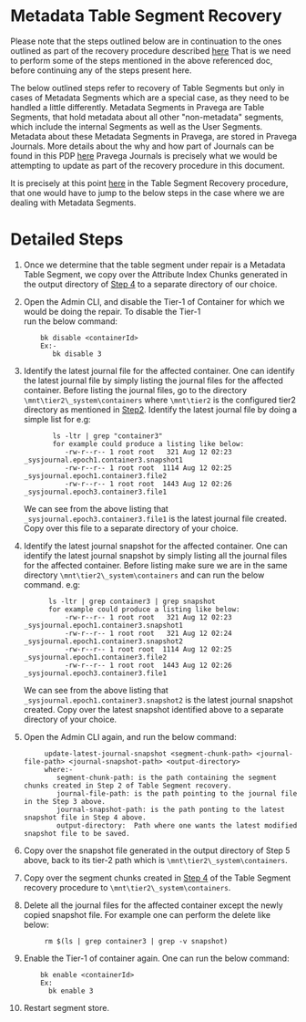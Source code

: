 <!--
Copyright Pravega Authors.

Licensed under the Apache License, Version 2.0 (the "License");
you may not use this file except in compliance with the License.
You may obtain a copy of the License at

    http://www.apache.org/licenses/LICENSE-2.0

Unless required by applicable law or agreed to in writing, software
distributed under the License is distributed on an "AS IS" BASIS,
WITHOUT WARRANTIES OR CONDITIONS OF ANY KIND, either express or implied.
See the License for the specific language governing permissions and
limitations under the License.
-->


# Metadata Table Segment Recovery


Please note that the steps outlined below are in continuation to the ones outlined as part of the recovery procedure described [here](https://github.com/pravega/pravega/blob/master/documentation/src/docs/recovery-procedures/table-segment-recovery.md)
That is we need to perform some of the steps mentioned in the above referenced doc, before continuing any of the steps present here.

The below outlined steps refer to recovery of Table Segments but only in cases of Metadata Segments which are a special case, as they need to 
be handled a little differently. Metadata Segments in Pravega are Table Segments, that hold metadata about all other "non-metadata" segments, which 
include the internal Segments as well as the User Segments. Metadata about these Metadata Segments in Pravega, are stored in Pravega Journals. More details
about the why and how part of Journals can be found in this PDP [here](https://github.com/pravega/pravega/wiki/PDP-34-(Simplified-Tier-2)#why-slts-needs-system-journal)
Pravega Journals is precisely what we would be attempting to update as part of the recovery procedure in this document.

It is precisely at this point [here](https://github.com/abhinb/pravega/blob/master/documentation/src/docs/recovery-procedures/table-segment-recovery.md#note) in the Table Segment Recovery procedure, that one would have to jump to the below steps in the case where we are
dealing with Metadata Segments.


# Detailed Steps
1) Once we determine that the table segment under repair is a Metadata Table Segment, we copy over the Attribute Index Chunks generated 
   in the output directory of [Step 4](https://github.com/pravega/pravega/blob/master/documentation/src/docs/recovery-procedures/table-segment-recovery.md#detailed-steps) to a separate directory of our choice.


2) Open the Admin CLI, and disable the Tier-1 of Container for which we would be doing the repair. To disable the Tier-1  
   run the below command:
   ```
       bk disable <containerId>
       Ex:-
          bk disable 3
   ```


3) Identify the latest journal file for the affected container. One can identify the latest journal file by simply listing the journal files 
   for the affected container. Before listing the journal files, go to the directory `\mnt\tier2\_system\containers` 
   where `\mnt\tier2` is the configured tier2 directory as mentioned in [Step2](https://github.com/pravega/pravega/blob/master/documentation/src/docs/recovery-procedures/table-segment-recovery.md#detailed-steps).
   Identify the latest journal file by doing a simple list for e.g: 
   ```
          ls -ltr | grep "container3"   
          for example could produce a listing like below:
             -rw-r--r-- 1 root root   321 Aug 12 02:23 _sysjournal.epoch1.container3.snapshot1
             -rw-r--r-- 1 root root  1114 Aug 12 02:25 _sysjournal.epoch1.container3.file2
             -rw-r--r-- 1 root root  1443 Aug 12 02:26 _sysjournal.epoch3.container3.file1

   ```
   We can see from the above listing that `_sysjournal.epoch3.container3.file1` is the latest journal file created.
   Copy over this file to a separate directory of your choice.


4) Identify the latest journal snapshot for the affected container. One can identify the latest journal snapshot by simply listing all the
   journal files for the affected container. Before listing make sure we are in the same directory `\mnt\tier2\_system\containers`
   and can run the below command. e.g:
   ```
         ls -ltr | grep container3 | grep snapshot
         for example could produce a listing like below:
             -rw-r--r-- 1 root root   321 Aug 12 02:23 _sysjournal.epoch1.container3.snapshot1
             -rw-r--r-- 1 root root   321 Aug 12 02:24 _sysjournal.epoch1.container3.snapshot2
             -rw-r--r-- 1 root root  1114 Aug 12 02:25 _sysjournal.epoch1.container3.file2
             -rw-r--r-- 1 root root  1443 Aug 12 02:26 _sysjournal.epoch3.container3.file1         

   ```
   We can see from the above listing that `_sysjournal.epoch1.container3.snapshot2` is the latest journal snapshot created.
   Copy over the latest snapshot identified above to a separate directory of your choice.


5) Open the Admin CLI again, and run the below command:
   ```
        update-latest-journal-snapshot <segment-chunk-path> <journal-file-path> <journal-snapshot-path> <output-directory>
        where:-
           segment-chunk-path: is the path containing the segment chunks created in Step 2 of Table Segment recovery.
           journal-file-path: is the path pointing to the journal file in the Step 3 above.
           journal-snapshot-path: is the path ponting to the latest snapshot file in Step 4 above.
           output-directory:  Path where one wants the latest modified snapshot file to be saved.
   ```


6) Copy over the snapshot file generated in the output directory of Step 5 above, back to its tier-2 path which is `\mnt\tier2\_system\containers`.


7) Copy over the segment chunks created in [Step 4](https://github.com/pravega/pravega/blob/master/documentation/src/docs/recovery-procedures/table-segment-recovery.md#detailed-steps) of the Table Segment recovery procedure to `\mnt\tier2\_system\containers`.


8) Delete all the journal files for the affected container except the newly copied snapshot file. 
   For example one can perform the delete like below:
   ```
        rm $(ls | grep container3 | grep -v snapshot)

   ```

   
8) Enable the Tier-1 of container again. One can run the below command:
   ```
       bk enable <containerId>
       Ex:
         bk enable 3
   ```

   
9) Restart segment store.
